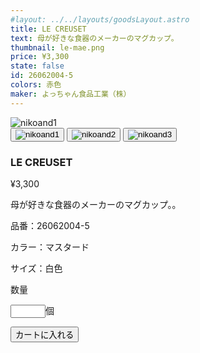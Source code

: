 ```yaml
---
#layout: ../../layouts/goodsLayout.astro
title: LE CREUSET
text: 母が好きな食器のメーカーのマグカップ。
thumbnail: le-mae.png
price: ¥3,300
state: false
id: 26062004-5
colors: 赤色
maker: よっちゃん食品工業（株）
---
```



<div class="content">

<div class="img-switcher">
      <img id="mainImg" class="main-img" src="/11_shimada/images/le-mae.png" alt="nikoand1" />
      <div class="thumbnails">
        <button class="thumb-btn active"><img class="thumb-img" src="/11_shimada/images/le-mae.png" alt="nikoand1" /></button>
        <button class="thumb-btn"><img class="thumb-img" src="/11_shimada/images/le-usiro.png" alt="nikoand2" /></button>
        <button class="thumb-btn"><img class="thumb-img" src="/11_shimada/images/le-ura.png" alt="nikoand3" /></button>
      </div>
    </div>

<div class="item">

###  LE CREUSET

<p class="price">¥3,300</p>

<p class="text"> 母が好きな食器のメーカーのマグカップ。。</p>

<div class="detail">
<p class="id">品番：26062004-5</p>
<p class="color">カラー：マスタード</p>
<p class="size">サイズ：白色</p>

<form>
<div class="countar">
  <p class="countar-text">数量</p>
  <input type="number" name="count" min="0" max="10">個</input>
</div>

<button type="submit">カートに入れる</button>
</form>
</div>

</div>
</div>
